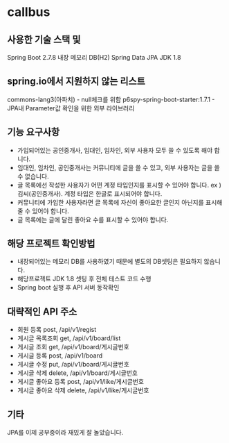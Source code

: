 # callbus 

## 사용한 기술 스택 및 
Spring Boot 2.7.8
내장 메모리 DB(H2)
Spring Data JPA
JDK 1.8

## spring.io에서 지원하지 않는 리스트
commons-lang3(아파치) - null체크를 위함
p6spy-spring-boot-starter:1.7.1 - JPA내 Parameter값 확인을 위한 외부 라이브러리

## 기능 요구사항
- 가입되어있는 공인중개사, 임대인, 임차인, 외부 사용자 모두 쓸 수 있도록 해야 합니다.
- 임대인, 임차인, 공인중개사는 커뮤니티에 글을 쓸 수 있고, 외부 사용자는 글을 쓸 수 없습니다.
- 글 목록에선 작성한 사용자가 어떤 계정 타입인지를 표시할 수 있어야 합니다. ex ) 김씨(공인중개사). 계정 타입은 한글로 표시되어야 합니다.
- 커뮤니티에 가입한 사용자라면 글 목록에 자신이 좋아요한 글인지 아닌지를 표시해줄 수 있어야 합니다.
- 글 목록에는 글에 달린 좋아요 수를 표시할 수 있어야 합니다.


## 해당 프로젝트 확인방법
- 내장되어있는 메모리 DB를 사용하였기 때문에 별도의 DB셋팅은 필요하지 않습니다.
- 해당프로젝트 JDK 1.8 셋팅 후 전체 테스트 코드 수행
- Spring boot 실행 후 API 서버 동작확인

## 대략적인 API 주소
- 회원 등록 post, /api/v1/regist
- 게시글 목록조회 get, /api/v1/board/list
- 게시글 조회 get, /api/v1/board/게시글번호
- 게시글 등록 post, /api/v1/board
- 게시글 수정 put, /api/v1/board/게시글번호
- 게시글 삭제 delete, /api/v1/board/게시글번호
- 게시글 좋아요 등록 post, /api/v1/like/게시글번호
- 게시글 좋아요 삭제 delete, /api/v1/like/게시글번호

## 기타
JPA를 이제 공부중이라 재밌게 잘 놀았습니다.
